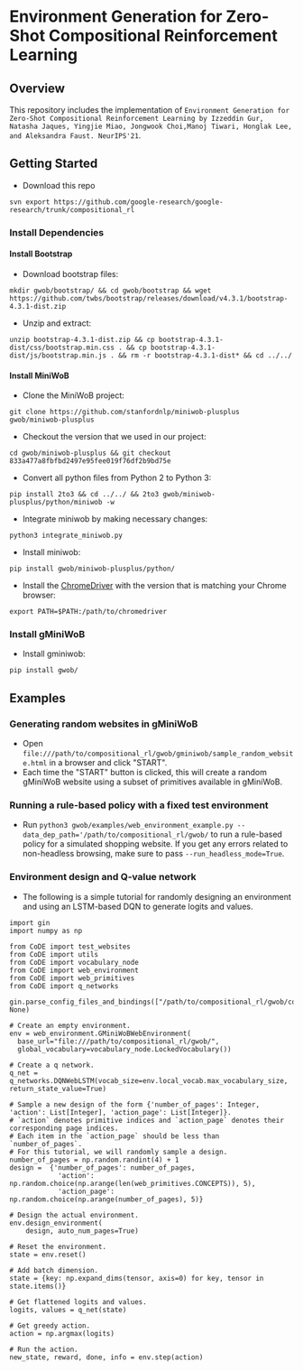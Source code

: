 # Environment Generation for Zero-Shot Compositional Reinforcement Learning

## Overview
This repository includes the implementation of `Environment Generation for Zero-Shot Compositional Reinforcement Learning by Izzeddin Gur, Natasha Jaques, Yingjie Miao, Jongwook Choi,Manoj Tiwari, Honglak Lee, and Aleksandra Faust. NeurIPS'21`.

## Getting Started

* Download this repo

```
svn export https://github.com/google-research/google-research/trunk/compositional_rl
```

### Install Dependencies
#### Install Bootstrap

* Download bootstrap files:

```
mkdir gwob/bootstrap/ && cd gwob/bootstrap && wget https://github.com/twbs/bootstrap/releases/download/v4.3.1/bootstrap-4.3.1-dist.zip
```

* Unzip and extract:

```
unzip bootstrap-4.3.1-dist.zip && cp bootstrap-4.3.1-dist/css/bootstrap.min.css . && cp bootstrap-4.3.1-dist/js/bootstrap.min.js . && rm -r bootstrap-4.3.1-dist* && cd ../../
```

#### Install MiniWoB

* Clone the MiniWoB project:

```
git clone https://github.com/stanfordnlp/miniwob-plusplus gwob/miniwob-plusplus
```

* Checkout the version that we used in our project:

```
cd gwob/miniwob-plusplus && git checkout 833a477a8fbfbd2497e95fee019f76df2b9bd75e
```

* Convert all python files from Python 2 to Python 3:

```
pip install 2to3 && cd ../../ && 2to3 gwob/miniwob-plusplus/python/miniwob -w
```

* Integrate miniwob by making necessary changes:

```
python3 integrate_miniwob.py
```

* Install miniwob:

```
pip install gwob/miniwob-plusplus/python/
```

* Install the [ChromeDriver](https://chromedriver.chromium.org/downloads) with the version that is matching your Chrome browser:

```
export PATH=$PATH:/path/to/chromedriver
```

### Install gMiniWoB
* Install gminiwob:

```
pip install gwob/
```

## Examples

### Generating random websites in gMiniWoB

* Open ```file:///path/to/compositional_rl/gwob/gminiwob/sample_random_website.html``` in a browser and click "START".
* Each time the "START" button is clicked, this will create a random gMiniWoB website using a subset of primitives available in gMiniWoB.

### Running a rule-based policy with a fixed test environment
* Run `python3 gwob/examples/web_environment_example.py --data_dep_path='/path/to/compositional_rl/gwob/` to run a rule-based policy for a simulated shopping website. If you get any errors related to non-headless browsing, make sure to pass `--run_headless_mode=True`.

### Environment design and Q-value network
* The following is a simple tutorial for randomly designing an environment and
using an LSTM-based DQN to generate logits and values.

```
import gin
import numpy as np

from CoDE import test_websites
from CoDE import utils
from CoDE import vocabulary_node
from CoDE import web_environment
from CoDE import web_primitives
from CoDE import q_networks

gin.parse_config_files_and_bindings(["/path/to/compositional_rl/gwob/configs/envdesign.gin"], None)

# Create an empty environment.
env = web_environment.GMiniWoBWebEnvironment(
  base_url="file:///path/to/compositional_rl/gwob/",
  global_vocabulary=vocabulary_node.LockedVocabulary())

# Create a q network.
q_net = q_networks.DQNWebLSTM(vocab_size=env.local_vocab.max_vocabulary_size, return_state_value=True)

# Sample a new design of the form {'number_of_pages': Integer, 'action': List[Integer], 'action_page': List[Integer]}.
# `action` denotes primitive indices and `action_page` denotes their corresponding page indices.
# Each item in the `action_page` should be less than `number_of_pages`.
# For this tutorial, we will randomly sample a design.
number_of_pages = np.random.randint(4) + 1
design =  {'number_of_pages': number_of_pages,
            'action': np.random.choice(np.arange(len(web_primitives.CONCEPTS)), 5),
            'action_page': np.random.choice(np.arange(number_of_pages), 5)}

# Design the actual environment.
env.design_environment(
    design, auto_num_pages=True)

# Reset the environment.
state = env.reset()

# Add batch dimension.
state = {key: np.expand_dims(tensor, axis=0) for key, tensor in state.items()}

# Get flattened logits and values.
logits, values = q_net(state)

# Get greedy action.
action = np.argmax(logits)

# Run the action.
new_state, reward, done, info = env.step(action)

```
